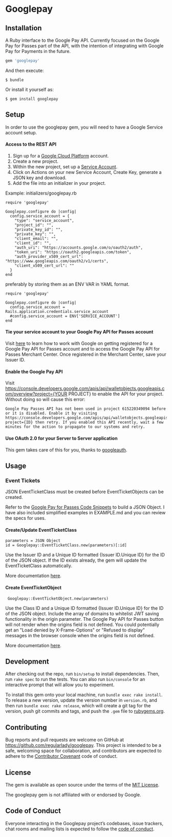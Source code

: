 # Googlepay

## Installation

A Ruby interface to the Google Pay API. Currently focused on the Google Pay for Passes part of the API, with the intention of integrating with Google Pay for Payments in the future. 

```ruby
gem 'googlepay'
```

And then execute:

    $ bundle

Or install it yourself as:

    $ gem install googlepay

## Setup

In order to use the googlepay gem, you will need to have a Google Service account setup. 

#### Access to the REST API

1. Sign up for a [Google Cloud Platform](https://cloud.google.com/) account.
2. Create a new project. 
3. Within the new project, set up a [Service Account](https://cloud.google.com/iam/docs/service-accounts). 
4. Click on Actions on your new Service Account, Create Key, generate a JSON key and download. 
5. Add the file into an initializer in your project. 

Example: initializers/googlepay.rb

    require 'googlepay'

    Googlepay.configure do |config|
      config.service_account = {
        "type": "service_account",
        "project_id": "",
        "private_key_id": "",
        "private_key": "",
        "client_email": "",
        "client_id": "",
        "auth_uri": "https://accounts.google.com/o/oauth2/auth",
        "token_uri": "https://oauth2.googleapis.com/token",
        "auth_provider_x509_cert_url": "https://www.googleapis.com/oauth2/v1/certs",
        "client_x509_cert_url": ""
      }
    end  

preferably by storing them as an ENV VAR in YAML format. 

    require 'googlepay'

    Googlepay.configure do |config|
      config.service_account = Rails.application.credentials.service_account
      #config.service_account = ENV['SERVICE_ACCOUNT']
    end

#### Tie your service account to your Google Pay API for Passes account

Visit [here](https://developers.google.com/pay/passes/guides/get-started/basic-setup/get-access-to-rest-api) to learn how to work with Google on getting registered for a Google Pay API for Passes account and to access the Google Pay API for Passes Merchant Center. Once registered in the Merchant Center, save your Issuer ID.

#### Enable the Google Pay API

Visit https://console.developers.google.com/apis/api/walletobjects.googleapis.com/overview?project={YOUR PROJECT} to enable the API for your project. Without doing so will cause this error: 

    Google Pay Passes API has not been used in project 615220349094 before or it is disabled. Enable it by visiting https://console.developers.google.com/apis/api/walletobjects.googleapis.com/overview?project={ID} then retry. If you enabled this API recently, wait a few minutes for the action to propagate to our systems and retry.

#### Use OAuth 2.0 for your Server to Server application

This gem takes care of this for you, thanks to [googleauth](https://github.com/googleapis/google-auth-library-ruby). 

## Usage 

### Event Tickets

JSON EventTicketClass must be created before EventTicketObjects can be created.

Refer to the [Google Pay for Passes Code Snippets](https://developers.google.com/pay/passes/guides/pass-verticals/event-tickets/code-snippets) to build a JSON Object. I have also included simplified examples in EXAMPLE.md and you can review the specs for uses. 

#### Create/Update EventTicketClass

    parameters = JSON Object
    id = Googlepay::EventTicketClass.new(parameters)[:id]

Use the Issuer ID and a Unique ID formatted {Issuer ID.Unique ID} for the ID of the JSON object. If the ID exists already, the gem will update the EventTicketClass automatically. 

More documentation [here](https://developers.google.com/pay/passes/rest/v1/eventticketclass).

#### Create EventTicketObject

     Googlepay::EventTicketObject.new(parameters)

Use the Class ID and a Unique ID formatted {Issuer ID.Unique ID} for the ID of the JSON object. Include the array of domains to whitelist JWT saving functionality in the origin parameter. The Google Pay API for Passes button will not render when the origins field is not defined. You could potentially get an "Load denied by X-Frame-Options" or "Refused to display" messages in the browser console when the origins field is not defined.

More documentation [here](https://developers.google.com/pay/passes/rest/v1/eventticketobject).

## Development

After checking out the repo, run `bin/setup` to install dependencies. Then, run `rake spec` to run the tests. You can also run `bin/console` for an interactive prompt that will allow you to experiment.

To install this gem onto your local machine, run `bundle exec rake install`. To release a new version, update the version number in `version.rb`, and then run `bundle exec rake release`, which will create a git tag for the version, push git commits and tags, and push the `.gem` file to [rubygems.org](https://rubygems.org).

## Contributing

Bug reports and pull requests are welcome on GitHub at https://github.com/regularlady/googlepay. This project is intended to be a safe, welcoming space for collaboration, and contributors are expected to adhere to the [Contributor Covenant](http://contributor-covenant.org) code of conduct.

## License

The gem is available as open source under the terms of the [MIT License](https://opensource.org/licenses/MIT).

The googlepay gem is not affiliated with or endorsed by Google.

## Code of Conduct

Everyone interacting in the Googlepay project’s codebases, issue trackers, chat rooms and mailing lists is expected to follow the [code of conduct](https://github.com/[USERNAME]/googlepay/blob/master/CODE_OF_CONDUCT.md).
